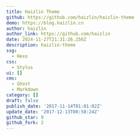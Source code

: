 ```yaml
---
title: Haizlin Theme
github: https://github.com/haizlin/haizlin-theme
demo: https://blog.haizlin.cn
author: haizlin
author_link: https://github.com/haizlin
date: 2024-11-27T21:31:26.256Z
description: haizlin-theme
ssg:
  - Hexo
css:
  - Stylus
ui: []
cms:
  - Ghost
  - Markdown
category: []
draft: false
publish_date: '2017-11-14T01:01:02Z'
update_date: '2017-12-13T08:58:24Z'
github_star: 9
github_fork: 2
---
```

